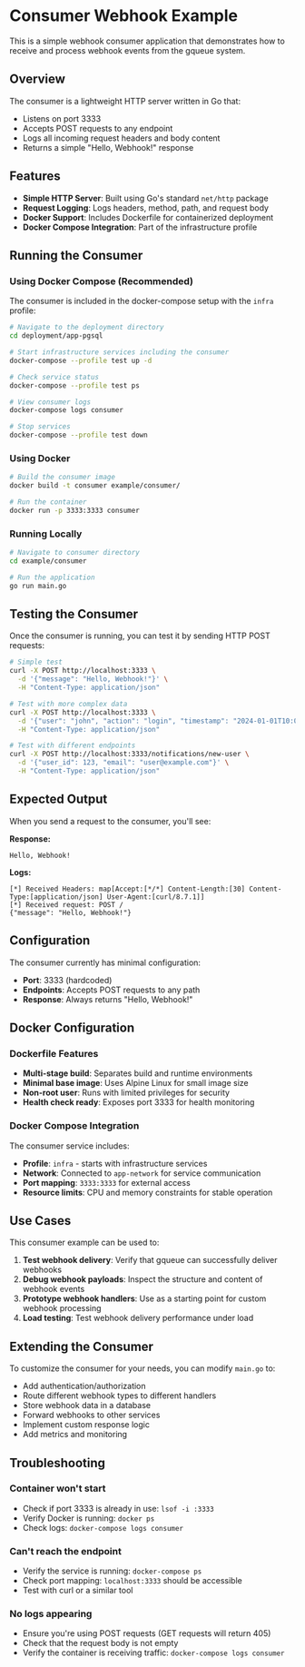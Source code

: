 # Consumer Webhook Example

This is a simple webhook consumer application that demonstrates how to receive and process webhook events from the gqueue system.

## Overview

The consumer is a lightweight HTTP server written in Go that:

- Listens on port 3333
- Accepts POST requests to any endpoint
- Logs all incoming request headers and body content
- Returns a simple "Hello, Webhook!" response

## Features

- **Simple HTTP Server**: Built using Go's standard `net/http` package
- **Request Logging**: Logs headers, method, path, and request body
- **Docker Support**: Includes Dockerfile for containerized deployment
- **Docker Compose Integration**: Part of the infrastructure profile

## Running the Consumer

### Using Docker Compose (Recommended)

The consumer is included in the docker-compose setup with the `infra` profile:

```bash
# Navigate to the deployment directory
cd deployment/app-pgsql

# Start infrastructure services including the consumer
docker-compose --profile test up -d

# Check service status
docker-compose --profile test ps

# View consumer logs
docker-compose logs consumer

# Stop services
docker-compose --profile test down
```

### Using Docker

```bash
# Build the consumer image
docker build -t consumer example/consumer/

# Run the container
docker run -p 3333:3333 consumer
```

### Running Locally

```bash
# Navigate to consumer directory
cd example/consumer

# Run the application
go run main.go
```

## Testing the Consumer

Once the consumer is running, you can test it by sending HTTP POST requests:

```bash
# Simple test
curl -X POST http://localhost:3333 \
  -d '{"message": "Hello, Webhook!"}' \
  -H "Content-Type: application/json"

# Test with more complex data
curl -X POST http://localhost:3333 \
  -d '{"user": "john", "action": "login", "timestamp": "2024-01-01T10:00:00Z"}' \
  -H "Content-Type: application/json"

# Test with different endpoints
curl -X POST http://localhost:3333/notifications/new-user \
  -d '{"user_id": 123, "email": "user@example.com"}' \
  -H "Content-Type: application/json"
```

## Expected Output

When you send a request to the consumer, you'll see:

**Response:**

```
Hello, Webhook!
```

**Logs:**

```
[*] Received Headers: map[Accept:[*/*] Content-Length:[30] Content-Type:[application/json] User-Agent:[curl/8.7.1]]
[*] Received request: POST /
{"message": "Hello, Webhook!"}
```

## Configuration

The consumer currently has minimal configuration:

- **Port**: 3333 (hardcoded)
- **Endpoints**: Accepts POST requests to any path
- **Response**: Always returns "Hello, Webhook!"

## Docker Configuration

### Dockerfile Features

- **Multi-stage build**: Separates build and runtime environments
- **Minimal base image**: Uses Alpine Linux for small image size
- **Non-root user**: Runs with limited privileges for security
- **Health check ready**: Exposes port 3333 for health monitoring

### Docker Compose Integration

The consumer service includes:

- **Profile**: `infra` - starts with infrastructure services
- **Network**: Connected to `app-network` for service communication
- **Port mapping**: `3333:3333` for external access
- **Resource limits**: CPU and memory constraints for stable operation

## Use Cases

This consumer example can be used to:

1. **Test webhook delivery**: Verify that gqueue can successfully deliver webhooks
2. **Debug webhook payloads**: Inspect the structure and content of webhook events
3. **Prototype webhook handlers**: Use as a starting point for custom webhook processing
4. **Load testing**: Test webhook delivery performance under load

## Extending the Consumer

To customize the consumer for your needs, you can modify `main.go` to:

- Add authentication/authorization
- Route different webhook types to different handlers
- Store webhook data in a database
- Forward webhooks to other services
- Implement custom response logic
- Add metrics and monitoring

## Troubleshooting

### Container won't start

- Check if port 3333 is already in use: `lsof -i :3333`
- Verify Docker is running: `docker ps`
- Check logs: `docker-compose logs consumer`

### Can't reach the endpoint

- Verify the service is running: `docker-compose ps`
- Check port mapping: `localhost:3333` should be accessible
- Test with curl or a similar tool

### No logs appearing

- Ensure you're using POST requests (GET requests will return 405)
- Check that the request body is not empty
- Verify the container is receiving traffic: `docker-compose logs consumer`

